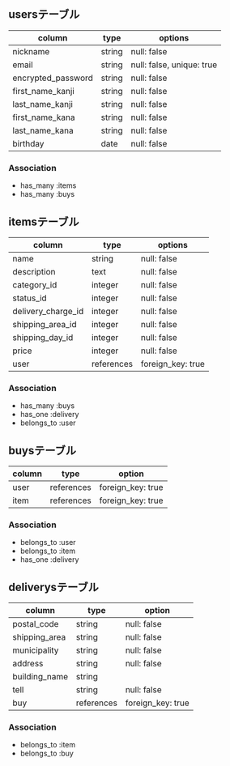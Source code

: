 
## usersテーブル
| column              | type   | options                   |
| ------------------- | ------ | ------------------------- |
| nickname            | string | null: false               |
| email               | string | null: false, unique: true |
| encrypted_password  | string | null: false               |
| first_name_kanji    | string | null: false               |
| last_name_kanji     | string | null: false               |
| first_name_kana     | string | null: false               |
| last_name_kana      | string | null: false               |
| birthday            | date   | null: false               |

### Association
- has_many :items
- has_many :buys

## itemsテーブル
| column             | type       | options           |
| ------------------ | ---------- | ----------------- |
| name               | string     | null: false       |
| description        | text       | null: false       |
| category_id        | integer    | null: false       |
| status_id          | integer    | null: false       |
| delivery_charge_id | integer    | null: false       |
| shipping_area_id   | integer    | null: false       |
| shipping_day_id    | integer    | null: false       |
| price              | integer    | null: false       |
| user               | references | foreign_key: true |


### Association
- has_many :buys
- has_one :delivery
- belongs_to :user

## buysテーブル
| column             | type       | option            |
| ------------------ | ---------- | ----------------- |
| user               | references | foreign_key: true |
| item               | references | foreign_key: true |

### Association
- belongs_to :user
- belongs_to :item
- has_one :delivery

## deliverysテーブル
| column        | type       | option            |
| ------------- | ---------- | ----------------- |
| postal_code   | string     | null: false       |
| shipping_area | string     | null: false       |
| municipality  | string     | null: false       |
| address       | string     | null: false       |
| building_name | string     |                   |
| tell          | string     | null: false       |
| buy           | references | foreign_key: true |

### Association
- belongs_to :item
- belongs_to :buy